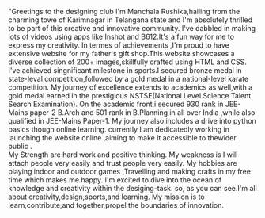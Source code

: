 "Greetings to the designing club I'm Manchala Rushika,hailing from the charming towe of Karimnagar in Telangana state and I'm absolutely thrilled to be part of this creative and innovative community.
I've dabbled in making lots of videos using apps like Inshot and B612.It's a fun way for me to express my creativity.
In termes of achievements ,I'm proud to have extensive website for my father's gift shop.This website showcases a diverse collection of 200+ images,skillfully crafted using HTML and CSS. 
I've achieved singnificant milestone in sports.I secured bronze medal in state-leval competition,followed by a gold medal in a national-level karate competition. 
My journey of excellence extends to academics as well,with a gold medal earned in the prestigious NSTSE(National Level Science Talent Search Examination).
On the academic front,i secured 930 rank in JEE-Mains paper-2 B.Arch and 501 rank in B.Planning in all over India ,while also qualified in JEE-Mains Paper-1.
My journey also includes a drive into python basics though online learning.
currently I am dedicatedly working in launching the website online ,aiming to make it accessible to thewider public .  
My Strength are hard work and positive thinking.
My weakness is I will attach people very easily and trust people very easily.
My hobbies are playing indoor and outdoor games ,Travelling and making crafts in my free time which makes me happy.
I'm excited to dive into the ocean of knowledge and creativity within the desiging-task.
so, as you can see.I'm all about creativity,design,sports,and learning.
My mission is to learn,contribute,and together,propel the boundaries of innovation.
